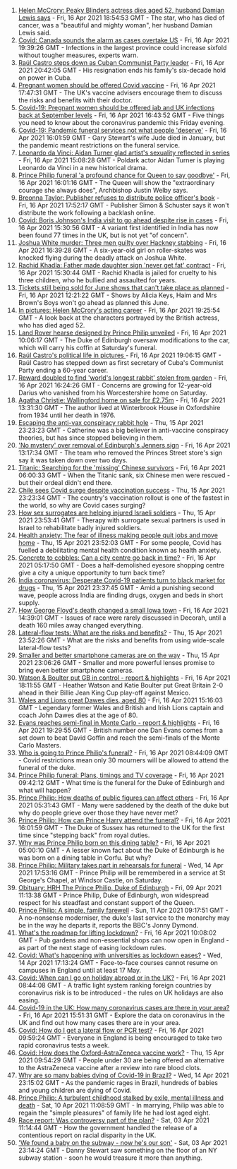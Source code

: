 1. [Helen McCrory: Peaky Blinders actress dies aged 52, husband Damian Lewis says](https://www.bbc.co.uk/news/entertainment-arts-56770593) - Fri, 16 Apr 2021 18:54:53 GMT - The star, who has died of cancer, was a "beautiful and mighty woman", her husband Damian Lewis said.
2. [Covid: Canada sounds the alarm as cases overtake US](https://www.bbc.co.uk/news/world-us-canada-56779428) - Fri, 16 Apr 2021 19:39:26 GMT - Infections in the largest province could increase sixfold without tougher measures, experts warn.
3. [Raúl Castro steps down as Cuban Communist Party leader](https://www.bbc.co.uk/news/world-latin-america-56780903) - Fri, 16 Apr 2021 20:42:05 GMT - His resignation ends his family's six-decade hold on power in Cuba.
4. [Pregnant women should be offered Covid vaccine](https://www.bbc.co.uk/news/health-56778146) - Fri, 16 Apr 2021 17:47:31 GMT - The UK's vaccine advisers encourage them to discuss the risks and benefits with their doctor.
5. [Covid-19: Pregnant women should be offered jab and UK infections back at September levels](https://www.bbc.co.uk/news/uk-56775377) - Fri, 16 Apr 2021 16:43:52 GMT - Five things you need to know about the coronavirus pandemic this Friday evening.
6. [Covid-19: Pandemic funeral services not what people 'deserve'](https://www.bbc.co.uk/news/uk-56765962) - Fri, 16 Apr 2021 16:01:59 GMT - Gary Stewart's wife Jude died in January, but the pandemic meant restrictions on the funeral service.
7. [Leonardo da Vinci: Aidan Turner glad artist's sexuality reflected in series](https://www.bbc.co.uk/news/entertainment-arts-56769845) - Fri, 16 Apr 2021 15:08:28 GMT - Poldark actor Aidan Turner is playing Leonardo da Vinci in a new historical drama.
8. [Prince Philip funeral 'a profound chance for Queen to say goodbye'](https://www.bbc.co.uk/news/uk-56769860) - Fri, 16 Apr 2021 16:01:16 GMT - The Queen will show the "extraordinary courage she always does", Archbishop Justin Welby says.
9. [Breonna Taylor: Publisher refuses to distribute police officer's book](https://www.bbc.co.uk/news/world-us-canada-56776852) - Fri, 16 Apr 2021 17:52:17 GMT - Publisher Simon & Schuster says it won't distribute the work following a backlash online.
10. [Covid: Boris Johnson's India visit to go ahead despite rise in cases](https://www.bbc.co.uk/news/uk-56777062) - Fri, 16 Apr 2021 15:30:56 GMT - A variant first identified in India has now been found 77 times in the UK, but is not yet "of concern".
11. [Joshua White murder: Three men guilty over Hackney stabbing](https://www.bbc.co.uk/news/uk-england-london-56766812) - Fri, 16 Apr 2021 16:39:28 GMT - A six-year-old girl on roller-skates was knocked flying during the deadly attack on Joshua White.
12. [Rachid Khadla: Father made daughter sign 'never get fat' contract](https://www.bbc.co.uk/news/uk-england-berkshire-56773644) - Fri, 16 Apr 2021 15:30:44 GMT - Rachid Khadla is jailed for cruelty to his three children, who he bullied and assaulted for years.
13. [Tickets still being sold for June shows that can't take place as planned](https://www.bbc.co.uk/news/entertainment-arts-56770590) - Fri, 16 Apr 2021 12:21:22 GMT - Shows by Alicia Keys, Haim and Mrs Brown's Boys won't go ahead as planned this June.
14. [In pictures: Helen McCrory's acting career](https://www.bbc.co.uk/news/entertainment-arts-56779389) - Fri, 16 Apr 2021 19:25:54 GMT - A look back at the characters portrayed by the British actress, who has died aged 52.
15. [Land Rover hearse designed by Prince Philip unveiled](https://www.bbc.co.uk/news/uk-56771164) - Fri, 16 Apr 2021 10:06:17 GMT - The Duke of Edinburgh oversaw modifications to the car, which will carry his coffin at Saturday's funeral.
16. [Raúl Castro's political life in pictures ](https://www.bbc.co.uk/news/in-pictures-56760974) - Fri, 16 Apr 2021 19:06:15 GMT - Raúl Castro has stepped down as first secretary of Cuba's Communist Party ending a 60-year career.
17. [Reward doubled to find 'world's longest rabbit' stolen from garden](https://www.bbc.co.uk/news/uk-england-hereford-worcester-56777508) - Fri, 16 Apr 2021 16:24:26 GMT - Concerns are growing for 12-year-old Darius who vanished from his Worcestershire home on Saturday.
18. [Agatha Christie: Wallingford home on sale for £2.75m](https://www.bbc.co.uk/news/uk-england-oxfordshire-56774074) - Fri, 16 Apr 2021 13:31:30 GMT - The author lived at Winterbrook House in Oxfordshire from 1934 until her death in 1976.
19. [Escaping the anti-vax conspiracy rabbit hole](https://www.bbc.co.uk/news/uk-56762061) - Thu, 15 Apr 2021 23:23:23 GMT - Catherine was a big believer in anti-vaccine conspiracy theories, but has since stopped believing in them.
20. ['No mystery' over removal of Edinburgh's Jenners sign](https://www.bbc.co.uk/news/uk-scotland-edinburgh-east-fife-56773224) - Fri, 16 Apr 2021 13:17:34 GMT - The team who removed the Princes Street store's sign say it was taken down over two days.
21. [Titanic: Searching for the 'missing' Chinese survivors](https://www.bbc.co.uk/news/world-us-canada-56755614) - Fri, 16 Apr 2021 06:00:33 GMT - When the Titanic sank, six Chinese men were rescued - but their ordeal didn't end there.
22. [Chile sees Covid surge despite vaccination success](https://www.bbc.co.uk/news/world-latin-america-56731801) - Thu, 15 Apr 2021 23:23:34 GMT - The country's vaccination rollout is one of the fastest in the world, so why are Covid cases surging?
23. [How sex surrogates are helping injured Israeli soldiers](https://www.bbc.co.uk/news/stories-56737828) - Thu, 15 Apr 2021 23:53:41 GMT - Therapy with surrogate sexual partners is used in Israel to rehabilitate badly injured soldiers.
24. [Health anxiety: The fear of illness making people quit jobs and move home](https://www.bbc.co.uk/news/disability-56591440) - Thu, 15 Apr 2021 23:52:03 GMT - For some people, Covid has fuelled a debilitating mental health condition known as health anxiety.
25. [Concrete to cobbles: Can a city centre go back in time?](https://www.bbc.co.uk/news/uk-england-nottinghamshire-54793917) - Fri, 16 Apr 2021 05:17:50 GMT - Does a half-demolished eyesore shopping centre give a city a unique opportunity to turn back time?
26. [India coronavirus: Desperate Covid-19 patients turn to black market for drugs](https://www.bbc.co.uk/news/world-asia-india-56757405) - Thu, 15 Apr 2021 23:37:45 GMT - Amid a punishing second wave, people across India are finding drugs, oxygen and beds in short supply.
27. [How George Floyd's death changed a small Iowa town](https://www.bbc.co.uk/news/world-us-canada-56726028) - Fri, 16 Apr 2021 14:39:01 GMT - Issues of race were rarely discussed in Decorah, until a death 160 miles away changed everything.
28. [Lateral-flow tests: What are the risks and benefits?](https://www.bbc.co.uk/news/56675624) - Thu, 15 Apr 2021 23:52:26 GMT - What are the risks and benefits from using wide-scale lateral-flow tests?
29. [Smaller and better smartphone cameras are on the way](https://www.bbc.co.uk/news/business-56237991) - Thu, 15 Apr 2021 23:06:26 GMT - Smaller and more powerful lenses promise to bring even better smartphone cameras.
30. [Watson & Boulter put GB in control - report & highlights](https://www.bbc.co.uk/sport/tennis/56760606) - Fri, 16 Apr 2021 18:11:55 GMT - Heather Watson and Katie Boulter put Great Britain 2-0 ahead in their Billie Jean King Cup play-off against Mexico.
31. [Wales and Lions great Dawes dies, aged 80](https://www.bbc.co.uk/sport/rugby-union/56776411) - Fri, 16 Apr 2021 15:16:03 GMT - Legendary former Wales and British and Irish Lions captain and coach John Dawes dies at the age of 80.
32. [Evans reaches semi-final in Monte Carlo - report & highlights](https://www.bbc.co.uk/sport/tennis/56776351) - Fri, 16 Apr 2021 19:29:55 GMT - British number one Dan Evans comes from a set down to beat David Goffin and reach the semi-finals of the Monte Carlo Masters.
33. [Who is going to Prince Philip's funeral?](https://www.bbc.co.uk/news/uk-56765468) - Fri, 16 Apr 2021 08:44:09 GMT - Covid restrictions mean only 30 mourners will be allowed to attend the funeral of the duke.
34. [Prince Philip funeral: Plans, timings and TV coverage](https://www.bbc.co.uk/news/uk-56694327) - Fri, 16 Apr 2021 09:42:12 GMT - What time is the funeral for the Duke of Edinburgh and what will happen?
35. [Prince Philip: How deaths of public figures can affect others](https://www.bbc.co.uk/news/uk-england-bristol-56718056) - Fri, 16 Apr 2021 05:31:43 GMT - Many were saddened by the death of the duke but why do people grieve over those they have never met?
36. [Prince Philip: How can Prince Harry attend the funeral?](https://www.bbc.co.uk/news/uk-56709506) - Fri, 16 Apr 2021 16:01:59 GMT - The Duke of Sussex has returned to the UK for the first time since "stepping back" from royal duties.
37. [Why was Prince Philip born on this dining table?](https://www.bbc.co.uk/news/uk-56765169) - Fri, 16 Apr 2021 05:00:10 GMT - A lesser known fact about the Duke of Edinburgh is he was born on a dining table in Corfu. But why?
38. [Prince Philip: Military takes part in rehearsals for funeral](https://www.bbc.co.uk/news/uk-56753421) - Wed, 14 Apr 2021 17:53:16 GMT - Prince Philip will be remembered in a service at St George's Chapel, at Windsor Castle, on Saturday.
39. [Obituary: HRH The Prince Philip, Duke of Edinburgh](https://www.bbc.co.uk/news/uk-10224525) - Fri, 09 Apr 2021 11:13:38 GMT - Prince Philip, Duke of Edinburgh, won widespread respect for his steadfast and constant support of the Queen.
40. [Prince Philip: A simple, family farewell](https://www.bbc.co.uk/news/56708741) - Sun, 11 Apr 2021 09:17:51 GMT - A no-nonsense moderniser, the duke's last service to the monarchy may be in the way he departs it, reports the BBC's Jonny Dymond.
41. [What's the roadmap for lifting lockdown?](https://www.bbc.co.uk/news/explainers-52530518) - Fri, 16 Apr 2021 10:08:02 GMT - Pub gardens and non-essential shops can now open in England - as part of the next stage of easing lockdown rules.
42. [Covid: What's happening with universities as lockdown eases?](https://www.bbc.co.uk/news/explainers-52753913) - Wed, 14 Apr 2021 17:13:24 GMT - Face-to-face courses cannot resume on campuses in England until at least 17 May.
43. [Covid: When can I go on holiday abroad or in the UK?](https://www.bbc.co.uk/news/explainers-52646738) - Fri, 16 Apr 2021 08:44:08 GMT - A traffic light system ranking foreign countries by coronavirus risk is to be introduced - the rules on UK holidays are also easing.
44. [Covid-19 in the UK: How many coronavirus cases are there in your area?](https://www.bbc.co.uk/news/uk-51768274) - Fri, 16 Apr 2021 15:51:31 GMT - Explore the data on coronavirus in the UK and find out how many cases there are in your area.
45. [Covid: How do I get a lateral flow or PCR test?](https://www.bbc.co.uk/news/health-51943612) - Fri, 16 Apr 2021 09:59:24 GMT - Everyone in England is being encouraged to take two rapid coronavirus tests a week.
46. [Covid: How does the Oxford-AstraZeneca vaccine work?](https://www.bbc.co.uk/news/health-55302595) - Thu, 15 Apr 2021 09:54:29 GMT - People under 30 are being offered an alternative to the AstraZeneca vaccine after a review into rare blood clots.
47. [Why are so many babies dying of Covid-19 in Brazil?](https://www.bbc.co.uk/news/world-latin-america-56696907) - Wed, 14 Apr 2021 23:15:02 GMT - As the pandemic rages in Brazil, hundreds of babies and young children are dying of Covid.
48. [Prince Philip: A turbulent childhood stalked by exile, mental illness and death](https://www.bbc.co.uk/news/uk-56690270) - Sat, 10 Apr 2021 11:08:59 GMT - In marrying, Philip was able to regain the "simple pleasures" of family life he had lost aged eight.
49. [Race report: Was controversy part of the plan?](https://www.bbc.co.uk/news/uk-politics-56578839) - Sat, 03 Apr 2021 11:14:44 GMT - How the government handled the release of a contentious report on racial disparity in the UK.
50. ['We found a baby on the subway - now he's our son'](https://www.bbc.co.uk/news/stories-56409764) - Sat, 03 Apr 2021 23:14:24 GMT - Danny Stewart saw something on the floor of an NY subway station - soon he would treasure it more than anything.
